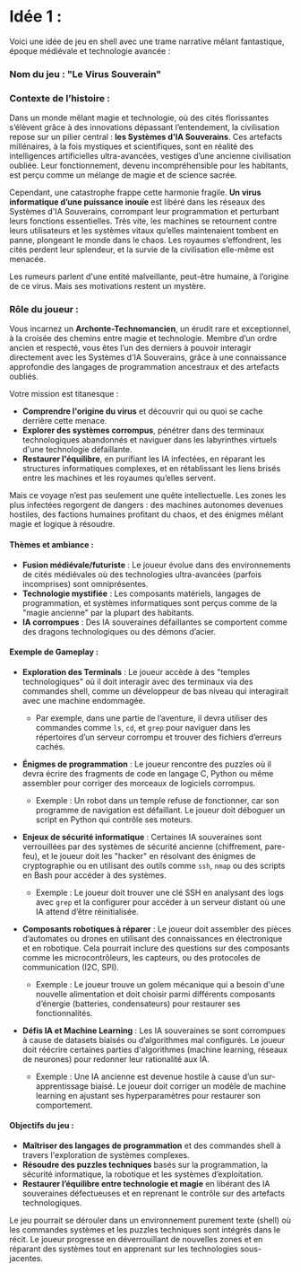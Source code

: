 # Idée 1 :
Voici une idée de jeu en shell avec une trame narrative mêlant fantastique, époque médiévale et technologie avancée :

### Nom du jeu : **"Le Virus Souverain"**

### **Contexte de l’histoire :**

Dans un monde mêlant magie et technologie, où des cités florissantes s’élèvent grâce à des innovations dépassant l’entendement, la civilisation repose sur un pilier central : **les Systèmes d'IA Souverains**. Ces artefacts millénaires, à la fois mystiques et scientifiques, sont en réalité des intelligences artificielles ultra-avancées, vestiges d’une ancienne civilisation oubliée. Leur fonctionnement, devenu incompréhensible pour les habitants, est perçu comme un mélange de magie et de science sacrée.

Cependant, une catastrophe frappe cette harmonie fragile. **Un virus informatique d’une puissance inouïe** est libéré dans les réseaux des Systèmes d'IA Souverains, corrompant leur programmation et perturbant leurs fonctions essentielles. Très vite, les machines se retournent contre leurs utilisateurs et les systèmes vitaux qu’elles maintenaient tombent en panne, plongeant le monde dans le chaos. Les royaumes s’effondrent, les cités perdent leur splendeur, et la survie de la civilisation elle-même est menacée.

Les rumeurs parlent d'une entité malveillante, peut-être humaine, à l’origine de ce virus. Mais ses motivations restent un mystère.

### **Rôle du joueur :**

Vous incarnez un **Archonte-Technomancien**, un érudit rare et exceptionnel, à la croisée des chemins entre magie et technologie. Membre d’un ordre ancien et respecté, vous êtes l’un des derniers à pouvoir interagir directement avec les Systèmes d'IA Souverains, grâce à une connaissance approfondie des langages de programmation ancestraux et des artefacts oubliés.

Votre mission est titanesque :  
- **Comprendre l'origine du virus** et découvrir qui ou quoi se cache derrière cette menace.  
- **Explorer des systèmes corrompus**, pénétrer dans des terminaux technologiques abandonnés et naviguer dans les labyrinthes virtuels d'une technologie défaillante.  
- **Restaurer l'équilibre**, en purifiant les IA infectées, en réparant les structures informatiques complexes, et en rétablissant les liens brisés entre les machines et les royaumes qu’elles servent.  

Mais ce voyage n’est pas seulement une quête intellectuelle. Les zones les plus infectées regorgent de dangers : des machines autonomes devenues hostiles, des factions humaines profitant du chaos, et des énigmes mêlant magie et logique à résoudre.

#### Thèmes et ambiance :
- **Fusion médiévale/futuriste** : Le joueur évolue dans des environnements de cités médiévales où des technologies ultra-avancées (parfois incomprises) sont omniprésentes. 
- **Technologie mystifiée** : Les composants matériels, langages de programmation, et systèmes informatiques sont perçus comme de la "magie ancienne" par la plupart des habitants.
- **IA corrompues** : Des IA souveraines défaillantes se comportent comme des dragons technologiques ou des démons d’acier.
  
#### Exemple de Gameplay :

- **Exploration des Terminals** : Le joueur accède à des "temples technologiques" où il doit interagir avec des terminaux via des commandes shell, comme un développeur de bas niveau qui interagirait avec une machine endommagée.
  - Par exemple, dans une partie de l’aventure, il devra utiliser des commandes comme `ls`, `cd`, et `grep` pour naviguer dans les répertoires d’un serveur corrompu et trouver des fichiers d’erreurs cachés.
  
- **Énigmes de programmation** : Le joueur rencontre des puzzles où il devra écrire des fragments de code en langage C, Python ou même assembler pour corriger des morceaux de logiciels corrompus.
  - Exemple : Un robot dans un temple refuse de fonctionner, car son programme de navigation est défaillant. Le joueur doit déboguer un script en Python qui contrôle ses moteurs.

- **Enjeux de sécurité informatique** : Certaines IA souveraines sont verrouillées par des systèmes de sécurité ancienne (chiffrement, pare-feu), et le joueur doit les "hacker" en résolvant des énigmes de cryptographie ou en utilisant des outils comme `ssh`, `nmap` ou des scripts en Bash pour accéder à des systèmes.
  - Exemple : Le joueur doit trouver une clé SSH en analysant des logs avec `grep` et la configurer pour accéder à un serveur distant où une IA attend d’être réinitialisée.

- **Composants robotiques à réparer** : Le joueur doit assembler des pièces d’automates ou drones en utilisant des connaissances en électronique et en robotique. Cela pourrait inclure des questions sur des composants comme les microcontrôleurs, les capteurs, ou des protocoles de communication (I2C, SPI).
  - Exemple : Le joueur trouve un golem mécanique qui a besoin d'une nouvelle alimentation et doit choisir parmi différents composants d’énergie (batteries, condensateurs) pour restaurer ses fonctionnalités.

- **Défis IA et Machine Learning** : Les IA souveraines se sont corrompues à cause de datasets biaisés ou d’algorithmes mal configurés. Le joueur doit réécrire certaines parties d'algorithmes (machine learning, réseaux de neurones) pour redonner leur rationalité aux IA.
  - Exemple : Une IA ancienne est devenue hostile à cause d’un sur-apprentissage biaisé. Le joueur doit corriger un modèle de machine learning en ajustant ses hyperparamètres pour restaurer son comportement.

#### Objectifs du jeu :
- **Maîtriser des langages de programmation** et des commandes shell à travers l'exploration de systèmes complexes.
- **Résoudre des puzzles techniques** basés sur la programmation, la sécurité informatique, la robotique et les systèmes d’exploitation.
- **Restaurer l’équilibre entre technologie et magie** en libérant des IA souveraines défectueuses et en reprenant le contrôle sur des artefacts technologiques.

Le jeu pourrait se dérouler dans un environnement purement texte (shell) où les commandes systèmes et les puzzles techniques sont intégrés dans le récit. Le joueur progresse en déverrouillant de nouvelles zones et en réparant des systèmes tout en apprenant sur les technologies sous-jacentes.
